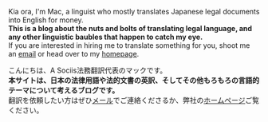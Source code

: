 Kia ora, I'm Mac, a linguist who mostly translates Japanese legal documents into English for money.  
**This is a blog about the nuts and bolts of translating legal language, and any other linguistic baubles that happen to catch my eye.**  
If you are interested in hiring me to translate something for you, shoot me an [email](mailto:contact@asociis.co.jp) or head over to my [homepage](https://www.asociis.co.jp).

こんにちは、A Sociis法務翻訳代表のマックです。  
**本サイトは、日本の法律用語や法的文書の英訳、そしてその他もろもろの言語的テーマについて考えるブログです。**  
翻訳を依頼したい方はぜひ[メール](mailto:contact@asociis.co.jp)でご連絡くださるか、弊社の[ホームページ](https://www.asociis.co.jp)ご覧ください。
